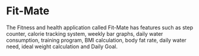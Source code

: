 # Fit-Mate
 The Fitness and health application called Fit-Mate has features such as step counter, calorie tracking system, weekly bar graphs, daily water consumption, training program, BMI calculation, body fat rate, daily water need, ideal weight calculation and Daily Goal.












